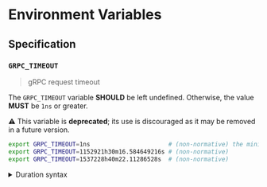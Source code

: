 # Environment Variables

## Specification

### `GRPC_TIMEOUT`

> gRPC request timeout

The `GRPC_TIMEOUT` variable **SHOULD** be left undefined. Otherwise, the value
**MUST** be `1ns` or greater.

⚠️ This variable is **deprecated**; its use is discouraged as it may be removed
in a future version.

```bash
export GRPC_TIMEOUT=1ns                      # (non-normative) the minimum accepted value
export GRPC_TIMEOUT=1152921h30m16.584649216s # (non-normative)
export GRPC_TIMEOUT=1537228h40m22.11286528s  # (non-normative)
```

<details>
<summary>Duration syntax</summary>

Durations are specified as a sequence of decimal numbers, each with an optional
fraction and a unit suffix, such as `300ms`, `-1.5h` or `2h45m`. Supported time
units are `ns`, `us` (or `µs`), `ms`, `s`, `m`, `h`.

</details>
